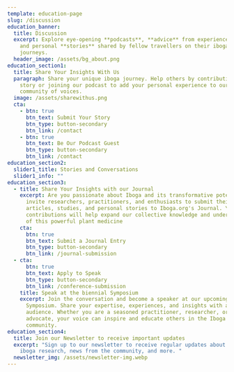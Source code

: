 ```yaml
---
template: education-page
slug: /discussion
education_banner:
  title: Discussion
  excerpt: Explore eye-opening **podcasts**, **advice** from experienced servers,
    and personal **stories** shared by fellow travellers on their iboga
    journeys.
  header_image: /assets/bg_about.png
education_section1:
  title: Share Your Insights With Us
  paragraph: Share your unique iboga journey. Help others by contributing your
    story or joining our podcast to add your personal experience to our growing
    community of voices.
  image: /assets/sharewithus.png
  cta:
    - btn: true
      btn_text: Submit Your Story
      btn_type: button-secondary
      btn_link: /contact
    - btn: true
      btn_text: Be Our Podcast Guest
      btn_type: button-secondary
      btn_link: /contact
education_section2:
  slider1_title: Stories and Conversations
  slider1_info: ""
education_section3:
  - title: Share Your Insights with our Journal
    excerpt: Are you passionate about Iboga and its transformative potential? We
      invite researchers, practitioners, and enthusiasts to submit their
      articles, studies, and personal stories to Iboga.org's Journal. Your
      contributions will help expand our collective knowledge and understanding
      of this powerful plant medicine
    cta:
      btn: true
      btn_text: Submit a Journal Entry
      btn_type: button-secondary
      btn_link: /journal-submission
  - cta:
      btn: true
      btn_text: Apply to Speak
      btn_type: button-secondary
      btn_link: /conference-submission
    title: Speak at the biennial Symposium
    excerpt: Join the conversation and become a speaker at our upcoming Wood
      Symposium. Share your expertise, experiences, and insights with a global
      audience. Whether you are a seasoned practitioner, researcher, or
      advocate, your voice can inspire and educate others in the Iboga
      community.
education_section4:
  title: Join our Newsletter to receive important updates
  excerpt: "Sign up to our newsletter to receive regular updates about the latest
    iboga research, news from the community, and more. "
  newsletter_img: /assets/newsletter-img.webp
---
```

